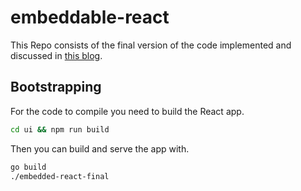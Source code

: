 # embeddable-react

This Repo consists of the final version of the code implemented and discussed in [this blog](#https://observiq.com/blog/embed-react-in-golang/).

## Bootstrapping

For the code to compile you need to build the React app.

```sh
cd ui && npm run build
```

Then you can build and serve the app with.

```sh
go build
./embedded-react-final
```
